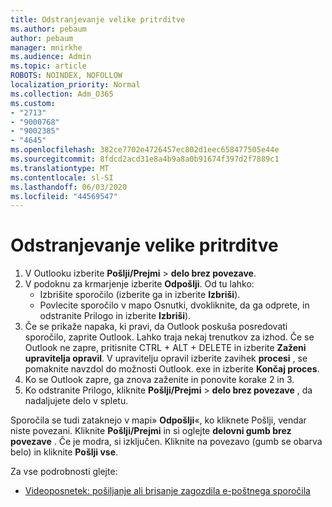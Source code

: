 ```yaml
---
title: Odstranjevanje velike pritrditve
ms.author: pebaum
author: pebaum
manager: mnirkhe
ms.audience: Admin
ms.topic: article
ROBOTS: NOINDEX, NOFOLLOW
localization_priority: Normal
ms.collection: Adm_O365
ms.custom:
- "2713"
- "9000768"
- "9002385"
- "4645"
ms.openlocfilehash: 382ce7702e4726457ec802d1eec658477505e44e
ms.sourcegitcommit: 8fdcd2acd31e8a4b9a8a0b91674f397d2f7889c1
ms.translationtype: MT
ms.contentlocale: sl-SI
ms.lasthandoff: 06/03/2020
ms.locfileid: "44569547"
---
```

# <a name="remove-the-large-attachment"></a>Odstranjevanje velike pritrditve

1. V Outlooku izberite **Pošlji/Prejmi**  >  **delo brez povezave**. 
2. V podoknu za krmarjenje izberite **Odpošlji**. Od tu lahko: 
    - Izbrišite sporočilo (izberite ga in izberite **Izbriši**).
    - Povlecite sporočilo v mapo Osnutki, dvokliknite, da ga odprete, in odstranite Prilogo in izberite **Izbriši**).
3. Če se prikaže napaka, ki pravi, da Outlook poskuša posredovati sporočilo, zaprite Outlook. Lahko traja nekaj trenutkov za izhod. Če se Outlook ne zapre, pritisnite CTRL + ALT + DELETE in izberite **Zaženi upravitelja opravil**. V upravitelju opravil izberite zavihek **procesi** , se pomaknite navzdol do možnosti Outlook. exe in izberite **Končaj proces**.
4. Ko se Outlook zapre, ga znova zaženite in ponovite korake 2 in 3. 
5. Ko odstranite Prilogo, kliknite **Pošlji/Prejmi**  >  **delo brez povezave** , da nadaljujete delo v spletu. 

Sporočila se tudi zataknejo v mapi» **Odpošlji**«, ko kliknete Pošlji, vendar niste povezani. Kliknite **Pošlji/Prejmi** in si oglejte **delovni gumb brez povezave** . Če je modra, si izključen. Kliknite na povezavo (gumb se obarva belo) in kliknite **Pošlji vse**.
 
 Za vse podrobnosti glejte:
- [Videoposnetek: pošiljanje ali brisanje zagozdila e-poštnega sporočila](https://support.office.com/article/Video-Send-or-delete-an-email-stuck-in-your-outbox-26d5d34a-4e5f-444a-a9e8-44db04a94dec) 